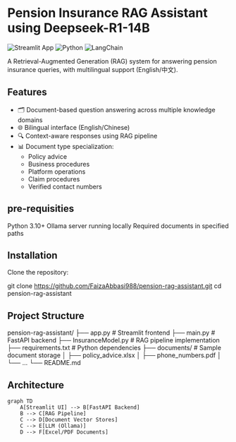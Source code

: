 # Pension Insurance RAG Assistant using Deepseek-R1-14B

![Streamlit App](https://img.shields.io/badge/Streamlit-FF4B4B?style=for-the-badge&logo=Streamlit&logoColor=white)
![Python](https://img.shields.io/badge/Python-3776AB?style=for-the-badge&logo=python&logoColor=white)
![LangChain](https://img.shields.io/badge/LangChain-00A67E?style=for-the-badge)

A Retrieval-Augmented Generation (RAG) system for answering pension insurance queries, with multilingual support (English/中文).

## Features

- 🗂️ Document-based question answering across multiple knowledge domains
- 🌐 Bilingual interface (English/Chinese)
- 🔍 Context-aware responses using RAG pipeline
- 📊 Document type specialization:
  - Policy advice
  - Business procedures
  - Platform operations
  - Claim procedures
  - Verified contact numbers

## pre-requisities

Python 3.10+
Ollama server running locally
Required documents in specified paths

## Installation
Clone the repository:

git clone https://github.com/FaizaAbbasi988/pension-rag-assistant.git 
cd pension-rag-assistant

## Project Structure

pension-rag-assistant/
├── app.py                # Streamlit frontend
├── main.py               # FastAPI backend
├── InsuranceModel.py     # RAG pipeline implementation
├── requirements.txt      # Python dependencies
├── documents/            # Sample document storage
│   ├── policy_advice.xlsx
│   ├── phone_numbers.pdf
│   └── ...
└── README.md    

## Architecture

```mermaid
graph TD
    A[Streamlit UI] --> B[FastAPI Backend]
    B --> C[RAG Pipeline]
    C --> D[Document Vector Stores]
    C --> E[LLM (Ollama)]
    D --> F[Excel/PDF Documents]
